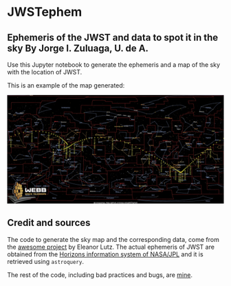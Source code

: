 # JWSTephem
Ephemeris of the JWST and data to spot it in the sky
By Jorge I. Zuluaga, U. de A.
----------------------------------

Use this Jupyter notebook to generate the ephemeris and a map of the sky with the location of JWST.

This is an example of the map generated:

![image info](./JWST_position.jpg)

## Credit and sources

The code to generate the sky map and the corresponding data, come from the [awesome project](https://github.com/eleanorlutz/western_constellations_atlas_of_space) by Eleanor Lutz.  The actual ephemeris of JWST are obtained from the [Horizons information system of NASA/JPL](https://ssd.jpl.nasa.gov/horizons) and it is retrieved using `astroquery`.

The rest of the code, including bad practices and bugs, are [mine](mailto:jorge.zuluaga@udea.edu.co).
